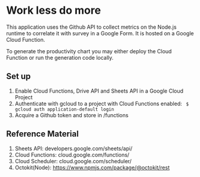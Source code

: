 # Work less do more

This application uses the Github API to collect metrics on the Node.js runtime to correlate it with survey in a Google Form. It is hosted on a Google Cloud Function.

To generate the productivity chart you may either deploy the Cloud Function or run the generation code locally. 

## Set up

1. Enable Cloud Functions, Drive API and Sheets API in a Google Cloud Project
1. Authenticate with gcloud to a project with Cloud Functions enabled: ` $ gcloud auth application-default login`
1. Acquire a Github token and store in /functions

## Reference Material

1. Sheets API: developers.google.com/sheets/api/
1. Cloud Functions: cloud.google.com/functions/
1. Cloud Scheduler: cloud.google.com/scheduler/
1. Octokit(Node): https://www.npmjs.com/package/@octokit/rest
